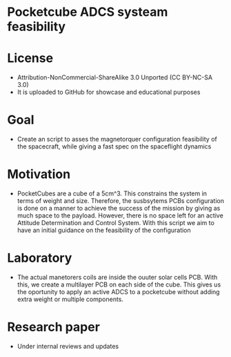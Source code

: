 # Pocketcube ADCS systeam feasibility
# License
* Attribution-NonCommercial-ShareAlike 3.0 Unported (CC BY-NC-SA 3.0)
*  It is uploaded to GitHub for showcase and educational purposes
# Goal
* Create an script to asses the magnetorquer configuration feasibility of the spacecraft, while giving a fast spec on the spaceflight dynamics
# Motivation
* PocketCubes are a cube of a 5cm^3. This constrains the system in terms of weight and size. Therefore, the susbsytems PCBs configuration is done on a manner to achieve the success of the mission by giving as much space to the payload. However, there is no space left for an active  Attitude Determination and Control System. With this script we aim to have an initial guidance on the feasibility of the configuration
# Laboratory
* The actual manetorers coils are inside the ouuter solar cells PCB. With this, we create a multilayer PCB on each side of the cube. This gives us the oportunity to apply an active ADCS to a pocketcube without adding extra weight or multiple components.
# Research paper
* Under internal reviews and updates